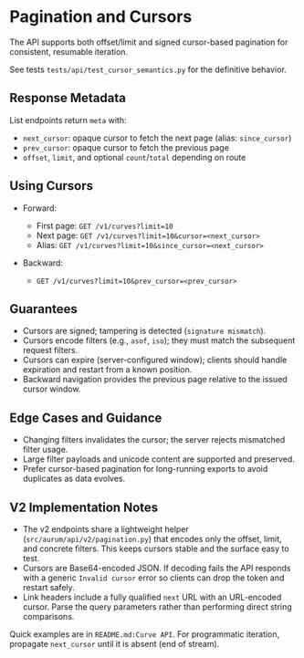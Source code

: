 # Pagination and Cursors

The API supports both offset/limit and signed cursor-based pagination for consistent, resumable iteration.

See tests `tests/api/test_cursor_semantics.py` for the definitive behavior.

## Response Metadata

List endpoints return `meta` with:

- `next_cursor`: opaque cursor to fetch the next page (alias: `since_cursor`)
- `prev_cursor`: opaque cursor to fetch the previous page
- `offset`, `limit`, and optional `count`/`total` depending on route

## Using Cursors

- Forward:
  - First page: `GET /v1/curves?limit=10`
  - Next page: `GET /v1/curves?limit=10&cursor=<next_cursor>`
  - Alias: `GET /v1/curves?limit=10&since_cursor=<next_cursor>`

- Backward:
  - `GET /v1/curves?limit=10&prev_cursor=<prev_cursor>`

## Guarantees

- Cursors are signed; tampering is detected (`signature mismatch`).
- Cursors encode filters (e.g., `asof`, `iso`); they must match the subsequent request filters.
- Cursors can expire (server-configured window); clients should handle expiration and restart from a known position.
- Backward navigation provides the previous page relative to the issued cursor window.

## Edge Cases and Guidance

- Changing filters invalidates the cursor; the server rejects mismatched filter usage.
- Large filter payloads and unicode content are supported and preserved.
- Prefer cursor-based pagination for long-running exports to avoid duplicates as data evolves.

## V2 Implementation Notes

- The v2 endpoints share a lightweight helper (`src/aurum/api/v2/pagination.py`) that encodes only the offset, limit, and concrete filters. This keeps cursors stable and the surface easy to test.
- Cursors are Base64-encoded JSON. If decoding fails the API responds with a generic `Invalid cursor` error so clients can drop the token and restart safely.
- Link headers include a fully qualified `next` URL with an URL-encoded cursor. Parse the query parameters rather than performing direct string comparisons.

Quick examples are in `README.md:Curve API`. For programmatic iteration, propagate `next_cursor` until it is absent (end of stream).
